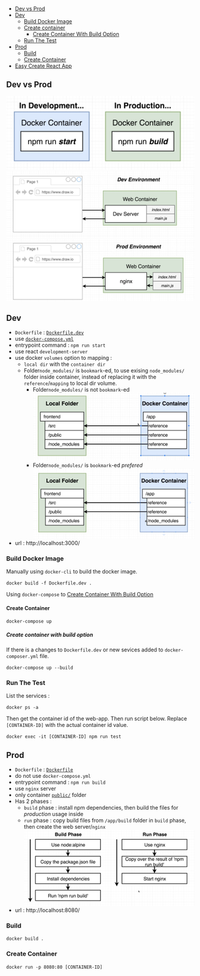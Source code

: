 * [Dev vs Prod](#dev-vs-prod)
* [Dev](#dev)
    * [Build Docker Image](#build-docker-image)
    * [Create container](#cretate-container)
        * [Create Container With Build Option](#create-container-with-build-option)
    * [Run The Test](#run-the-test)
* [Prod](#prod)
    * [Build](#build)
    * [Create Container](#create-container)
* [Easy Create React App](https://github.com/harryosmar/react-docker/blob/master/react-create-app.md)

## Dev vs Prod

![CMD diff Dev vs Prod](https://github.com/harryosmar/react-docker/raw/master/src/images/cmd-diff-dev-vs-prod.jpg)
![Dev Server](https://github.com/harryosmar/react-docker/raw/master/src/images/dev-server.jpg)
![Prod Server](https://github.com/harryosmar/react-docker/raw/master/src/images/prod-server.jpg)

## Dev

- `Dockerfile` : [`Dockerfile.dev`](https://github.com/harryosmar/react-docker/blob/master/Dockerfile.dev)
- use [`docker-compose.yml`](https://github.com/harryosmar/react-docker/blob/master/docker-compose.yml)
- entrypoint command : `npm run start`
- use react `development-server`
- use docker `volumes` option to mapping :
    - `local dir` with the `container dir`
    - Folder`node_modules/` is `bookmark`-ed, to use exising `node_modules/` folder inside container, instead of replacing it with the `reference`/`mapping` to local dir volume.
        - Folder`node_modules/` is not `bookmark`-ed
        ![Without Bookmark Volume](https://github.com/harryosmar/react-docker/raw/master/src/images/docker-vol-without-bookmark.jpg)
        - Folder`node_modules/` is `bookmark`-ed *prefered*
        ![With Bookmark Volume](https://github.com/harryosmar/react-docker/raw/master/src/images/docker-vol-with-bookmark.jpg)
- url : http://localhost:3000/

### Build Docker Image

Manually using `docker-cli` to build the docker image.

```
docker build -f Dockerfile.dev .
```

Using `docker-compose` to [Create Container With Build Option](#create-container-with-build-option)

#### Create Container

```
docker-compose up
```

##### Create container with build option

If there is a changes to `Dockerfile.dev` or new sevices added to `docker-composer.yml` file.

```
docker-compose up --build
```

### Run The Test

List the services :

```
docker ps -a
```
Then get the container id of the web-app. Then run script below. Replace `[CONTAINER-ID]` with the actual container id value.

```
docker exec -it [CONTAINER-ID] npm run test
```

## Prod

- `Dockerfile` : [`Dockerfile`](https://github.com/harryosmar/react-docker/blob/master/Dockerfile)
- do not use `docker-compose.yml`
- entrypoint command : `npm run build`
- use `nginx` server
- only container [`public/`](https://github.com/harryosmar/react-docker/tree/master/public) folder 
- Has 2 phases :
    - `build` phase : install npm dependencies, then build the files for *production* usage inside
    - `run` phase : copy build files from `/app/build` folder in `build` phase, then create the web server/`nginx`
![2 phases](https://github.com/harryosmar/react-docker/raw/master/src/images/prod-dockerfile-phase.jpg)
- url : http://localhost:8080/

### Build

```
docker build .
```

### Create Container

```
docker run -p 8080:80 [CONTAINER-ID]
```
